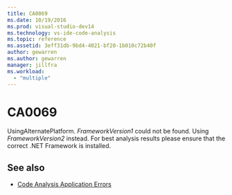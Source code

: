 ```yaml
---
title: CA0069
ms.date: 10/19/2016
ms.prod: visual-studio-dev14
ms.technology: vs-ide-code-analysis
ms.topic: reference
ms.assetid: 3eff31db-9bd4-4021-bf20-1b010c72b40f
author: gewarren
ms.author: gewarren
manager: jillfra
ms.workload:
  - "multiple"
---
```

# CA0069

UsingAlternatePlatform. *FrameworkVersion1* could not be found. Using *FrameworkVersion2* instead. For best analysis results please ensure that the correct .NET Framework is installed.

## See also

- [Code Analysis Application Errors](../code-quality/code-analysis-application-errors.md)